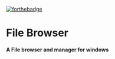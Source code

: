 [![forthebadge](https://forthebadge.com/images/badges/made-with-python.svg)](https://forthebadge.com)
# File Browser
#### A File browser and manager for windows
